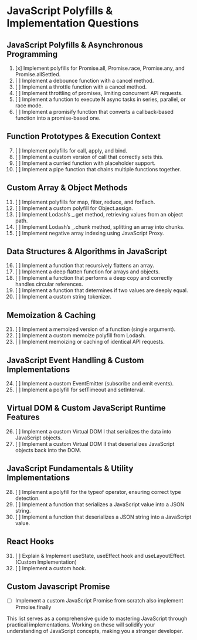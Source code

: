 # JavaScript Polyfills & Implementation Questions

## JavaScript Polyfills & Asynchronous Programming

1. [x] Implement polyfills for Promise.all, Promise.race, Promise.any, and Promise.allSettled.
2. [ ] Implement a debounce function with a cancel method.
3. [ ] Implement a throttle function with a cancel method.
4. [ ] Implement throttling of promises, limiting concurrent API requests.
5. [ ] Implement a function to execute N async tasks in series, parallel, or race mode.
6. [ ] Implement a promisify function that converts a callback-based function into a promise-based one.

## Function Prototypes & Execution Context

7. [ ] Implement polyfills for call, apply, and bind.
8. [ ] Implement a custom version of call that correctly sets this.
9. [ ] Implement a curried function with placeholder support.
10. [ ] Implement a pipe function that chains multiple functions together.

## Custom Array & Object Methods

11. [ ] Implement polyfills for map, filter, reduce, and forEach.
12. [ ] Implement a custom polyfill for Object.assign.
13. [ ] Implement Lodash’s \_.get method, retrieving values from an object path.
14. [ ] Implement Lodash’s \_.chunk method, splitting an array into chunks.
15. [ ] Implement negative array indexing using JavaScript Proxy.

## Data Structures & Algorithms in JavaScript

16. [ ] Implement a function that recursively flattens an array.
17. [ ] Implement a deep flatten function for arrays and objects.
18. [ ] Implement a function that performs a deep copy and correctly handles circular references.
19. [ ] Implement a function that determines if two values are deeply equal.
20. [ ] Implement a custom string tokenizer.

## Memoization & Caching

21. [ ] Implement a memoized version of a function (single argument).
22. [ ] Implement a custom memoize polyfill from Lodash.
23. [ ] Implement memoizing or caching of identical API requests.

## JavaScript Event Handling & Custom Implementations

24. [ ] Implement a custom EventEmitter (subscribe and emit events).
25. [ ] Implement a polyfill for setTimeout and setInterval.

## Virtual DOM & Custom JavaScript Runtime Features

26. [ ] Implement a custom Virtual DOM I that serializes the data into JavaScript objects.
27. [ ] Implement a custom Virtual DOM II that deserializes JavaScript objects back into the DOM.

## JavaScript Fundamentals & Utility Implementations

28. [ ] Implement a polyfill for the typeof operator, ensuring correct type detection.
29. [ ] Implement a function that serializes a JavaScript value into a JSON string.
30. [ ] Implement a function that deserializes a JSON string into a JavaScript value.

## React Hooks

31. [ ] Explain & Implement useState, useEffect hook and useLayoutEffect. (Custom Implementation)
32. [ ] Implement a custom hook.

## Custom Javascript Promise

- [ ] Implement a custom JavaScript Promise from scratch also implement Prmoise.finally

This list serves as a comprehensive guide to mastering JavaScript through practical implementations. Working on these will solidify your understanding of JavaScript concepts, making you a stronger developer.
